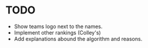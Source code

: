 # TODO
* Show teams logo next to the names.
* Implement other rankings (Colley's)
* Add explanations abound the algorithm and reasons.
